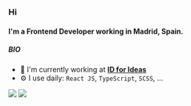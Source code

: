 ### Hi

#### I'm a Frontend Developer working in Madrid, Spain.

##### BIO

- 🏢 I'm currently working at **[ID for Ideas](https://github.com/Mgll3/agro-plantation-app)**
- ⚙️ I use daily: `React JS`, `TypeScript`, `SCSS`, ...


<p>
  <a href="mailto:jhonas29@gmail.com"><img src="https://img.shields.io/badge/e‑mail-D14836.svg?style=for-the-badge&logo=GMail&logoColor=white"/></a>
  <a href="https://www.linkedin.com/in/arturo-lopez-rosa/"><img src="https://img.shields.io/badge/linkedin-0077B5.svg?style=for-the-badge&logo=linkedin&logoColor=white"/></a>
</p>

